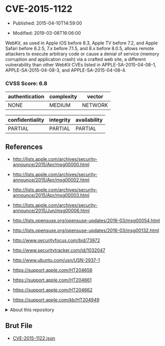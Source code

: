 # CVE-2015-1122

- Published: 2015-04-10T14:59:00

- Modified: 2019-03-08T16:06:00

WebKit, as used in Apple iOS before 8.3, Apple TV before 7.2, and Apple Safari before 6.2.5, 7.x before 7.1.5, and 8.x before 8.0.5, allows remote attackers to execute arbitrary code or cause a denial of service (memory corruption and application crash) via a crafted web site, a different vulnerability than other WebKit CVEs listed in APPLE-SA-2015-04-08-1, APPLE-SA-2015-04-08-3, and APPLE-SA-2015-04-08-4.

### CVSS Score: **6.8**

| authentication | complexity | vector |
| --- | --- | --- |
| NONE | MEDIUM | NETWORK |

| confidentiality | integrity | availability |
| --- | --- | --- |
| PARTIAL | PARTIAL | PARTIAL |

## References

* http://lists.apple.com/archives/security-announce/2015/Apr/msg00000.html

* http://lists.apple.com/archives/security-announce/2015/Apr/msg00002.html

* http://lists.apple.com/archives/security-announce/2015/Apr/msg00003.html

* http://lists.apple.com/archives/security-announce/2015/Jun/msg00006.html

* http://lists.opensuse.org/opensuse-updates/2016-03/msg00054.html

* http://lists.opensuse.org/opensuse-updates/2016-03/msg00132.html

* http://www.securityfocus.com/bid/73972

* http://www.securitytracker.com/id/1032047

* http://www.ubuntu.com/usn/USN-2937-1

* https://support.apple.com/HT204658

* https://support.apple.com/HT204661

* https://support.apple.com/HT204662

* https://support.apple.com/kb/HT204949

<details>
<summary>About this repository</summary> 

  This repository is part of the project [Live Hack CVE](https://github.com/Live-Hack-CVE). Main website can be found [www.live-hack.org](https://www.live-hack.org) 
  
  Made by [Sn0wAlice](https://github.com/Sn0wAlice) for the people that care about security and need to have a feed of the latest CVEs. Hope you enjoy it, don't forget to star the repo and follow me on [Twitter](https://twitter.com/Sn0wAlice) and [Github](https://github.com/Sn0wAlice). And that is my [personnal website](https://www.alice-snow.me/)

  - [Home Page](https://github.com/Live-Hack-CVE)
  - [Framework](https://github.com/Live-Hack-CVE/cve-framework)
  - [CVE database](https://github.com/Live-Hack-CVE/full_database)
  - [Changelog](https://github.com/Live-Hack-CVE/Changelog)
</details>

## Brut File

* [CVE-2015-1122.json](https://raw.githubusercontent.com/Live-Hack-CVE/full_database/main/cves/2015/CVE-2015-1122.json)

